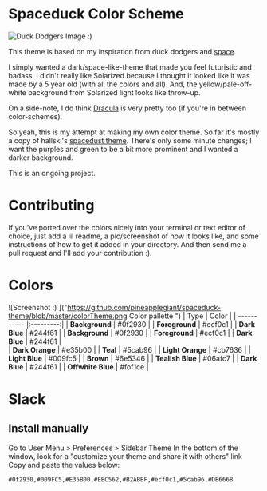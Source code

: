# Spaceduck Color Scheme
![Duck Dodgers Image :) ](https://github.com/pineapplegiant/spaceduck-theme/blob/master/duckdodgers.jpg "Duck Dodgers image")

This theme is based on my inspiration from duck dodgers and [space](http://www.reactiongifs.com/r/2011/09/mind_blown.gif).

I simply wanted a dark/space-like-theme that made you feel futuristic and badass. 
I didn't really like Solarized because I thought it looked like it was made by a 5 year old (with all the colors and all).
And, the yellow/pale-off-white background from Solarized light looks like throw-up. 

On a side-note, I do think [Dracula](https://draculatheme.com/) is very pretty too (if you're in between color-schemes).

So yeah, this is my attempt at making my own color theme. 
So far it's mostly a copy of hallski's [spacedust theme](https://github.com/hallski/spacedust-theme). 
There's only some minute changes; I want the purples and green to be a  bit more prominent and I wanted a darker background.

This is an ongoing project.

# Contributing

If you've ported over the colors nicely into your terminal or text editor of choice, just add a lil readme, a pic/screenshot of how it looks like, and some instructions of how to get it added in your directory. 
And then send me a pull request and I'll add your contribution :).


# Colors

![Screenshot :) ]("https://github.com/pineapplegiant/spaceduck-theme/blob/master/colorTheme.png Color pallette ")
|     Type          |   Color   | 
|   -----------     |:---------:|
| **Background**    | #0f2930   |
| **Foreground**    | #ecf0c1   |
| **Dark Blue**     | #244f61   | 
| **Background**    | #0f2930   | 
| **Foreground**    | #ecf0c1   | 
| **Dark Blue**     | #244f61   |  
| **Dark Orange**   | #e35b00   | 
| **Teal**          | #5cab96   | 
| **Light Orange**  | #cb7636   | 
| **Light Blue**    | #009fc5   | 
| **Brown**         | #6e5346   | 
| **Tealish Blue**  | #06afc7   | 
| **Dark Blue**     | #244f61   | 
| **Offwhite Blue** | #fof1ce   | 


# Slack

## Install manually

Go to User Menu > Preferences > Sidebar Theme
In the bottom of the window, look for a "customize your theme and share it with others" link
Copy and paste the values below:

```#0f2930,#009FC5,#E35B00,#EBC562,#B2ABBF,#ecf0c1,#5cab96,#DB6668```


